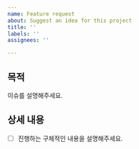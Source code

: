 ```yaml
---
name: Feature request
about: Suggest an idea for this project
title: ''
labels: ''
assignees: ''

---
```


## 목적
이슈를 설명해주세요.

## 상세 내용
- [ ] 진행하는 구체적인 내용을 설명해주세요.
